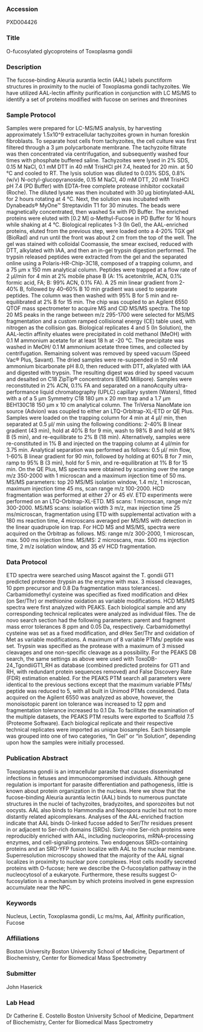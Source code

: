 ### Accession
PXD004426

### Title
O-fucosylated glycoproteins of Toxoplasma gondii

### Description
The fucose-binding Aleuria aurantia lectin (AAL) labels punctiform structures in proximity to the nuclei of Toxoplasma gondii tachyzoites. We have utilized AAL-lectin affinity purification in conjunction with LC MS/MS to identify a set of proteins modified with fucose on serines and threonines

### Sample Protocol
Samples were prepared for LC-MS/MS analysis, by harvesting approximately 1.5x10^9 extracellular tachyzoites grown in human foreskin fibroblasts. To separate host cells from tachyzoites, the cell culture was first filtered through a 3 μm polycarbonate membrane. The tachyzoite filtrate was then concentrated via centrifugation, and subsequently washed four times with phosphate buffered saline. Tachyzoites were lysed in 2% SDS, 0.15 M NaCl, 0.1 mM DTT in 40 mM TrisHCl pH 7.4, heated for 20 min. at 50 °C and cooled to RT. The lysis solution was diluted to 0.03% SDS, 0.8% (w/v) N-octyl-glucopyranoside, 0.15 M NaCl, 40 mM DTT, 20 mM TrisHCl pH 7.4 (PD Buffer) with EDTA-free complete protease inhibitor cockatail (Roche). The diluted lysate was then incubated with 30 μg biotinylated-AAL for 2 hours rotating at 4 °C. Next, the solution was incubated with Dynabeads® MyOne™ Streptavidin T1 for 30 minutes. The beads were magnetically concentrated, then washed 5x with PD Buffer. The enriched proteins were eluted with [0.2 M] α-Methyl-Fucose in PD Buffer for 16 hours while shaking at 4 °C.  Biological replicates 1-3 (In Gel), the AAL-enriched proteins, eluted from the previous step, were loaded onto a 4-20% TGX gel (BioRad) and run until the front was about 2 cm from the top of the well. The gel was stained with colloidal Coomassie, the smear excised, reduced with DTT, alkylated with IAA, and then an in-gel trypsin digestion performed. The trypsin released peptides were extracted from the gel and the separated online using a Polaris-HR-Chip-3C18, composed of a trapping column, and a 75 μm x 150 mm analytical column. Peptides were trapped at a flow rate of 2 µl/min for 4 min at 2% mobile phase B (A: 1% acetonitrile, ACN, 0.1% formic acid, FA; B: 99% ACN, 0.1% FA). A 25 min linear gradient from 2-40% B, followed by 40–60% B 10 min gradient was used to separate peptides. The column was then washed with 95% B for 5 min and re-equilibrated at 2% B for 15 min. The chip was coupled to an Agilent 6550 QTOF mass spectrometer to acquire MS and CID MS/MS spectra. The top 20 MS peaks in the range between m/z 295-1700 were selected for MS/MS fragmentation and a custom ramped collisional energy (CE) table used, with nitrogen as the collision gas. Biological replicates 4 and 5 (In Solution), the AAL-lectin affinity eluates were precipitated in cold methanol (MeOH) with 0.1 M ammonium acetate for at least 18 h at -20 °C. The precipitate was washed in MeOH/ 0.1 M ammonium acetate three times, and collected by centrifugation. Remaining solvent was removed by speed vacuum (Speed Vac® Plus, Savant). The dried samples were re-suspended in 50 mM ammonium bicarbonate pH 8.0, then reduced with DTT, alkylated with IAA and digested with trypsin. The resulting digest was dried by speed vacuum and desalted on C18 ZipTip® concentrators (EMD Millipore). Samples were reconstituted in 2% ACN, 0.1% FA and separated on a nanoAcquity ultra-performance liquid chromatography (UPLC) capillary system (Waters), fitted with a of a  5 μm Symmetry C18 180 μm x 20 mm trap and a 1.7 μm BEH130C18 150 μm x 10 cm analytical column. The TriVersa NanoMate ion source (Advion) was coupled to either an LTQ-Orbitrap-XL-ETD or QE Plus. Samples were loaded on the trapping column for 4 min at 4 µl/ min, then separated at 0.5 µl/ min using the following conditions: 2-40% B linear gradient (43 min), hold at 40% B for 9 min, wash to 98% B and hold at 98% B (5 min), and re-equilibrate to 2% B (18 min). Alternatively, samples were re-constituted in 1% B and injected on the trapping column at 4 µl/min for 3.75 min. Analytical separation was performed as follows: 0.5 µl/ min flow, 1-60% B linear gradient for 90 min, followed by holding at 60% B for 7 min, ramp to 95% B (3 min), hold for 5 min, and re-equilibration at 1% B for 15 min. On the QE Plus, MS spectra were obtained by scanning over the range m/z 350-2000 with 1 microscan and a maximum injection time of 50 ms. MS/MS parameters: top 20 MS/MS isolation window, 1.4 m/z, 1 microscan, maximum injection time 45 ms, scan range m/z 100-2000. HCD fragmentation was performed at either 27 or 45 eV. ETD experiments were performed on an LTQ-Orbitrap-XL-ETD. MS scans: 1 microscan, range m/z 300-2000. MS/MS scans: isolation width 3 m/z, max injection time 25 ms/microscan, fragmentation using ETD with supplemental activation with a 180 ms reaction time, 4 microscans averaged per MS/MS with detection in the linear quadrupole ion trap. For HCD MS and MS/MS, spectra were acquired on the Orbitrap as follows. MS: range m/z 300-2000, 1 microscan, max. 500 ms injection time. MS/MS: 2 microscans, max. 500 ms injection time, 2 m/z isolation window, and 35 eV HCD fragmentation.

### Data Protocol
ETD spectra were searched using Mascot against the T. gondii GT1 predicted proteome (trypsin as the enzyme with max. 3 missed cleavages, 10 ppm precursor and 0.8 Da fragmentation mass tolerances). Carbamidomethyl cysteine was specified as fixed modification and dHex (on Ser/Thr) or methionine oxidation as variable modifications.  HCD MS/MS spectra were first analyzed with PEAKS. Each biological sample and any corresponding technical replicates were analyzed as individual files. The de novo search section had the following parameters: parent and fragment mass error tolerances 8 ppm and 0.05 Da, respectively. Carbamidomethyl cysteine was set as a fixed modification, and dHex Ser/Thr and oxidation of Met as variable modifications. A maximum of 8 variable PTMs/ peptide was set. Trypsin was specified as the protease with a maximum of 3 missed cleavages and one non-specific cleavage as a possibility. For the PEAKS DB search, the same settings as above were used with ToxoDB-24_TgondiiGT1_RH as database (combined predicted proteins for GT1 and RH, with redundant protein sequences removed) and False Discovery Rate (FDR) estimation enabled. For the PEAKS PTM search all parameters were identical to the previous sections except that the maximum variable PTMs/ peptide was reduced to 5, with all built in Unimod PTMs considered. Data acquired on the Agilent 6550 was analyzed as above, however,  the monoisotopic parent ion tolerance was increased to 12 ppm and fragmentation tolerance increased to 0.1 Da. To facilitate the examination of the multiple datasets, the PEAKS PTM results were exported to Scaffold 7.5 (Proteome Software). Each biological replicate and their respective technical replicates were imported as unique biosamples. Each biosample was grouped into one of two categories, “In Gel” or “in Solution”, depending upon how the samples were initially processed.

### Publication Abstract
Toxoplasma gondii is an intracellular parasite that causes disseminated infections in fetuses and immunocompromised individuals. Although gene regulation is important for parasite differentiation and pathogenesis, little is known about protein organization in the nucleus. Here we show that the fucose-binding Aleuria aurantia lectin (AAL) binds to numerous punctate structures in the nuclei of tachyzoites, bradyzoites, and sporozoites but not oocysts. AAL also binds to Hammondia and Neospora nuclei but not to more distantly related apicomplexans. Analyses of the AAL-enriched fraction indicate that AAL binds O-linked fucose added to Ser/Thr residues present in or adjacent to Ser-rich domains (SRDs). Sixty-nine Ser-rich proteins were reproducibly enriched with AAL, including nucleoporins, mRNA-processing enzymes, and cell-signaling proteins. Two endogenous SRDs-containing proteins and an SRD-YFP fusion localize with AAL to the nuclear membrane. Superresolution microscopy showed that the majority of the AAL signal localizes in proximity to nuclear pore complexes. Host cells modify secreted proteins with O-fucose; here we describe the O-fucosylation pathway in the nucleocytosol of a eukaryote. Furthermore, these results suggest O-fucosylation is a mechanism by which proteins involved in gene expression accumulate near the NPC.

### Keywords
Nucleus, Lectin, Toxoplasma gondii, Lc ms/ms, Aal, Affinity purification, Fucose

### Affiliations
Boston University
Boston University School of Medicine, Department of Biochemistry, Center for Biomedical Mass Spectrometry

### Submitter
John Haserick

### Lab Head
Dr Catherine E. Costello
Boston University School of Medicine, Department of Biochemistry, Center for Biomedical Mass Spectrometry


